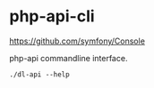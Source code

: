 php-api-cli
===

https://github.com/symfony/Console

php-api commandline interface.

    ./dl-api --help

